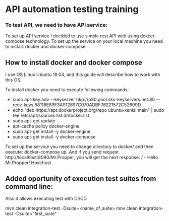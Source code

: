 <h1>API automation testing training</h1>

<div>
<h3>To test API, we need to have API service:</h3>
<p>To set up API service I decided to use simple rest API with using 
dokcer-compose technology. To set up the service on your local machine
you need to install: docker and docker-compose.</p>
</div>

<div>
<h2>How to install docker and docker compose</h2>
<p>I use OS Linux Ubuntu 19.04, and this guide will describe how to work with
this OS.

To install docker you need to execute following commands: 
<ul>
	<li>sudo apt-key adv --keyserver hkp://p80.pool.sks-keyservers.net:80 --recv-keys 58118E89F3A912897C070ADBF76221572C52609D </li>
	<li>echo "deb https://apt.dockerproject.org/repo ubuntu-xenial main" | sudo tee /etc/apt/sources.list.d/docker.list</li>
	<li>sudo apt-get update</li>
	<li>apt-cache policy docker-engine</li>
	<li>sudo apt-get install -y docker-engine</li>
	<li>sudo apt-get install -y docker-compose</li>
</ul>
To set up the service you need to change directory to docker/ and then execute:
docker-compose up. And if you send request http://localhost:8080/Mr.Propper, 
you will get the next response: / - Hello Mr.Propper! Host:host
</p>

<h2>Added oportunity of execution test suites from command line: </h2>
<p>
Also it allows executing test with CI/CD

mvn clean integration-test -Dsuite=<name_of_suite>
mnv clean integration-test -Dsuite="first_suite"
<p>
</div>
